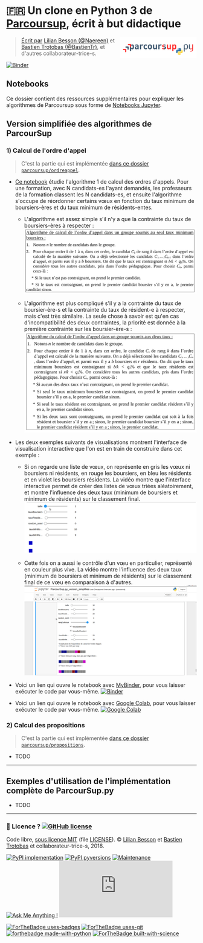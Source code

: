 # :fr: Un clone en Python 3 de [Parcoursup](http://www.parcoursup.fr/), écrit à but didactique
<a href="https://perso.crans.org/besson/publis/ParcourSup.py/"><img align="right" src="../docs/_static/logo_parcoursuppy.png" alt="Lien vers la documentation Sphinx du projet" width="40%"/></a>

> [Écrit par](AUTHORS) [Lilian Besson (@Naereen)](https://github.com/Naereen) et [Bastien Trotobas (@BastienTr)](https://github.com/BastienTr), et d'autres collaborateur-trice-s.

[![Binder](https://mybinder.org/badge.svg)](https://mybinder.org/v2/gh/Naereen/ParcourSup.py/master?filepath=notebooks%2FParcourSup.py_version_simplifiee.ipynb)

## Notebooks

Ce dossier contient des ressources supplémentaires pour expliquer les algorithmes de Parcoursup sous forme de [Notebooks Jupyter](https://jupyter.org/).

## Version simplifiée des algorithmes de ParcourSup

### 1) Calcul de l'ordre d'appel
> C'est la partie qui est implémentée [dans ce dossier `parcoursup/ordreappel`](../parcoursup/ordreappel/).

- [Ce notebook](ParcourSup.py_version_simplifiee.ipynb) étudie l'algorithme 1 de calcul des ordres d'appels. Pour une formation, avec N candidats-es l'ayant demandés, les professeurs de la formation classent les N candidats-es, et ensuite l'algorithme s'occupe de réordonner certains vœux en fonction du taux minimum de boursiers-ères et du taux minimum de résidents-entes.

  + L'algorithme est assez simple s'il n'y a que la contrainte du taux de boursiers-ères à respecter :
    ![](images/Algorithme_CalculOrdreAppelJusteTauxBoursiers.png)

  + L'algorithme est plus compliqué s'il y a la contrainte du taux de boursier-ère-s et la contrainte du taux de résident-e à respecter, mais c'est très similaire. La seule chose à savoir est qu'en cas d'incompatibilité des deux contraintes, la priorité est donnée à la première contrainte sur les boursier-ère-s :
    ![](images/Algorithme_CalculOrdreAppel.png)

- Les deux exemples suivants de visualisations montrent l'interface de visualisation interactive que l'on est en train de construire dans cet exemple :

  + Si on regarde une liste de vœux, on représente en gris les vœux ni boursiers ni résidents, en rouge les boursiers, en bleu les résidents et en violet les boursiers résidents. La vidéo montre que l'interface interactive permet de créer des listes de vœux triées aléatoirement, et montre l'influence des deux taux (minimum de boursiers et minimum de résidents) sur le classement final.
    ![Visualisation_OrdreAppel_avec_couleurs](images/Visualisation_OrdreAppel_avec_couleurs.gif)

  + Cette fois on a aussi le contrôle d'un vœu en particulier, représenté en couleur plus vive. La vidéo montre l'influence des deux taux (minimum de boursiers et minimum de résidents) sur le classement final de ce vœu en comparaison à d'autres.
    ![Visualisation_OrdreAppel_focus_sur_un_voeu](images/Visualisation_OrdreAppel_focus_sur_un_voeu.gif)

- Voici un lien qui ouvre le notebook avec [MyBinder](https://mybinder.org/), pour vous laisser exécuter le code par vous-même.
  [![Binder](https://mybinder.org/badge.svg)](https://mybinder.org/v2/gh/Naereen/ParcourSup.py/master?filepath=notebooks%2FParcourSup.py_version_simplifiee.ipynb)

- Voici un lien qui ouvre le notebook avec [Google Colab](https://colab.research.google.com/notebook), pour vous laisser exécuter le code par vous-même.
  [![Google Colab](https://badgen.net/badge/Lancer/sur%20Google%20Colab/blue?icon=terminal)](https://colab.research.google.com/github/Naereen/ParcourSup.py/blob/master/notebooks/ParcourSup.py_version_simplifiee.ipynb)

### 2) Calcul des propositions
> C'est la partie qui est implémentée [dans ce dossier `parcoursup/propositions`](../parcoursup/propositions/).

- TODO

---

## Exemples d'utilisation de l'implémentation complète de ParcourSup.py

- TODO

---

### :scroll: Licence ? [![GitHub license](https://img.shields.io/github/license/Naereen/Parcoursup.py.svg)](https://github.com/Naereen/badges/blob/master/LICENSE)
Code libre, [sous licence MIT](https://lbesson.mit-license.org/) (file [LICENSE](LICENSE)).
© [Lilian Besson](https://GitHub.com/Naereen) et [Bastien Trotobas](https://github.com/BastienTr) et collaborateur-trice-s, 2018.

[![PyPI implementation](https://img.shields.io/pypi/implementation/parcoursup.svg)](https://www.python.org/)
[![PyPI pyversions](https://img.shields.io/pypi/pyversions/parcoursup.svg)](https://docs.python.org/3/)
[![Maintenance](https://img.shields.io/badge/Maintained%3F-yes-green.svg)](https://GitHub.com/Naereen/Parcoursup.py/graphs/commit-activity)
[![Ask Me Anything !](https://img.shields.io/badge/Ask%20me-anything-1abc9c.svg)](https://GitHub.com/Naereen/ama)
[![Analytics](https://ga-beacon.appspot.com/UA-38514290-17/github.com/Naereen/Parcoursup.py/README.md?pixel)](https://GitHub.com/Naereen/Parcoursup.py/)

[![ForTheBadge uses-badges](http://ForTheBadge.com/images/badges/uses-badges.svg)](http://ForTheBadge.com)
[![ForTheBadge uses-git](http://ForTheBadge.com/images/badges/uses-git.svg)](https://GitHub.com/)
[![forthebadge made-with-python](http://ForTheBadge.com/images/badges/made-with-python.svg)](https://www.python.org/)
[![ForTheBadge built-with-science](http://ForTheBadge.com/images/badges/built-with-science.svg)](https://GitHub.com/Naereen/)
